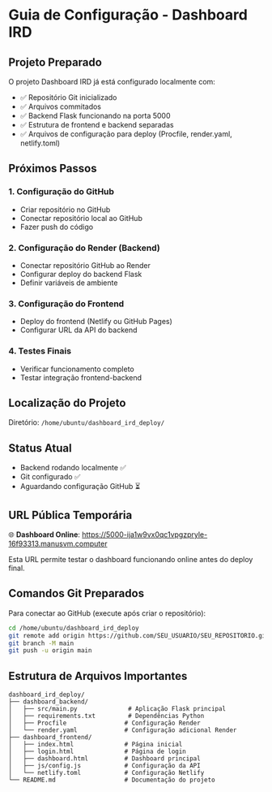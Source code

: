 # Guia de Configuração - Dashboard IRD

## Projeto Preparado

O projeto Dashboard IRD já está configurado localmente com:
- ✅ Repositório Git inicializado
- ✅ Arquivos commitados
- ✅ Backend Flask funcionando na porta 5000
- ✅ Estrutura de frontend e backend separadas
- ✅ Arquivos de configuração para deploy (Procfile, render.yaml, netlify.toml)

## Próximos Passos

### 1. Configuração do GitHub
- Criar repositório no GitHub
- Conectar repositório local ao GitHub
- Fazer push do código

### 2. Configuração do Render (Backend)
- Conectar repositório GitHub ao Render
- Configurar deploy do backend Flask
- Definir variáveis de ambiente

### 3. Configuração do Frontend
- Deploy do frontend (Netlify ou GitHub Pages)
- Configurar URL da API do backend

### 4. Testes Finais
- Verificar funcionamento completo
- Testar integração frontend-backend

## Localização do Projeto
Diretório: `/home/ubuntu/dashboard_ird_deploy/`

## Status Atual
- Backend rodando localmente ✅
- Git configurado ✅
- Aguardando configuração GitHub ⏳



## URL Pública Temporária
🌐 **Dashboard Online**: https://5000-ija1w9vx0qc1vpgzpryle-16f93313.manusvm.computer

Esta URL permite testar o dashboard funcionando online antes do deploy final.

## Comandos Git Preparados

Para conectar ao GitHub (execute após criar o repositório):

```bash
cd /home/ubuntu/dashboard_ird_deploy
git remote add origin https://github.com/SEU_USUARIO/SEU_REPOSITORIO.git
git branch -M main
git push -u origin main
```

## Estrutura de Arquivos Importantes

```
dashboard_ird_deploy/
├── dashboard_backend/
│   ├── src/main.py              # Aplicação Flask principal
│   ├── requirements.txt         # Dependências Python
│   ├── Procfile                # Configuração Render
│   └── render.yaml             # Configuração adicional Render
├── dashboard_frontend/
│   ├── index.html              # Página inicial
│   ├── login.html              # Página de login
│   ├── dashboard.html          # Dashboard principal
│   ├── js/config.js            # Configuração da API
│   └── netlify.toml            # Configuração Netlify
└── README.md                   # Documentação do projeto
```

